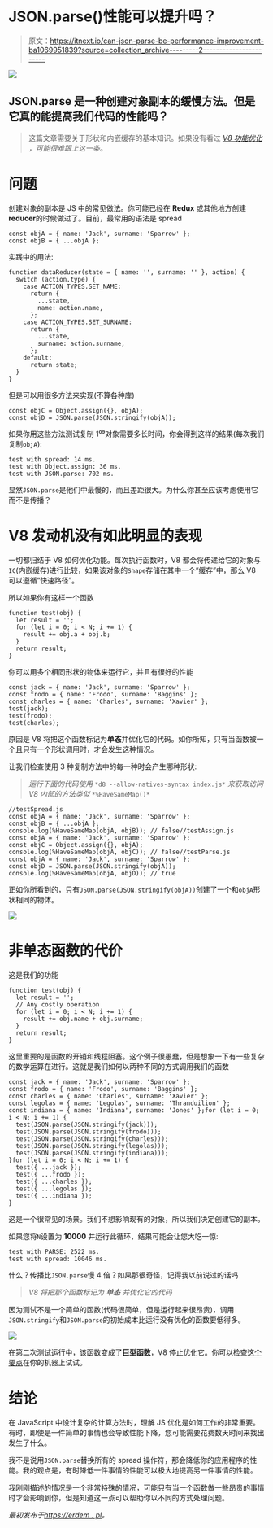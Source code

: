 # JSON.parse()性能可以提升吗？

> 原文：<https://itnext.io/can-json-parse-be-performance-improvement-ba1069951839?source=collection_archive---------2----------------------->

![](img/29a69bd06e3a700b7cb5e1a6f86fd1ac.png)

## JSON.parse 是一种创建对象副本的缓慢方法。但是它真的能提高我们代码的性能吗？

> 这篇文章需要关于形状和内嵌缓存的基本知识。如果没有看过 [*V8 功能优化*](https://erdem.pl/2019/08/v-8-function-optimization) *，可能很难跟上这一条。*

# 问题

创建对象的副本是 JS 中的常见做法。你可能已经在 **Redux** 或其他地方创建**reducer**的时候做过了。目前，最常用的语法是 spread

```
const objA = { name: 'Jack', surname: 'Sparrow' };
const objB = { ...objA };
```

实践中的用法:

```
function dataReducer(state = { name: '', surname: '' }, action) {
  switch (action.type) {
    case ACTION_TYPES.SET_NAME:
      return {
        ...state,
        name: action.name,
      };
    case ACTION_TYPES.SET_SURNAME:
      return {
        ...state,
        surname: action.surname,
      };
    default:
      return state;
  }
}
```

但是可以用很多方法来实现(不算各种库)

```
const objC = Object.assign({}, objA);
const objD = JSON.parse(JSON.stringify(objA));
```

如果你用这些方法测试复制 1⁰⁹对象需要多长时间，你会得到这样的结果(每次我们复制`objA`):

```
test with spread: 14 ms. 
test with Object.assign: 36 ms. 
test with JSON.parse: 702 ms.
```

显然`JSON.parse`是他们中最慢的，而且差距很大。为什么你甚至应该考虑使用它而不是传播？

# V8 发动机没有如此明显的表现

一切都归结于 V8 如何优化功能。每次执行函数时，V8 都会将传递给它的对象与`IC`(内嵌缓存)进行比较，如果该对象的`Shape`存储在其中一个“缓存”中，那么 V8 可以遵循“快速路径”。

所以如果你有这样一个函数

```
function test(obj) {
  let result = '';
  for (let i = 0; i < N; i += 1) {
    result += obj.a + obj.b;
  }
  return result;
}
```

你可以用多个相同形状的物体来运行它，并且有很好的性能

```
const jack = { name: 'Jack', surname: 'Sparrow' };
const frodo = { name: 'Frodo', surname: 'Baggins' };
const charles = { name: 'Charles', surname: 'Xavier' };
test(jack);
test(frodo);
test(charles);
```

原因是 V8 将把这个函数标记为**单态**并优化它的代码。如你所知，只有当函数被一个且只有一个形状调用时，才会发生这种情况。

让我们检查使用 3 种复制方法中的每一种时会产生哪种形状:

> *运行下面的代码使用* `*d8 --allow-natives-syntax index.js*` *来获取访问 V8 内部的方法类似* `*%HaveSameMap()*`

```
//testSpread.js
const objA = { name: 'Jack', surname: 'Sparrow' };
const objB = { ...objA };
console.log(%HaveSameMap(objA, objB)); // false//testAssign.js
const objA = { name: 'Jack', surname: 'Sparrow' };
const objC = Object.assign({}, objA);
console.log(%HaveSameMap(objA, objC)); // false//testParse.js
const objA = { name: 'Jack', surname: 'Sparrow' };
const objD = JSON.parse(JSON.stringify(objA));
console.log(%HaveSameMap(objA, objD)); // true
```

正如你所看到的，只有`JSON.parse(JSON.stringify(objA))`创建了一个和`objA`形状相同的物体。

![](img/2dd49d37f5558ced70ae68a6c1d824a8.png)

# 非单态函数的代价

这是我们的功能

```
function test(obj) {
  let result = '';
  // Any costly operation
  for (let i = 0; i < N; i += 1) {
    result += obj.name + obj.surname;
  }
  return result;
}
```

这里重要的是函数的开销和线程阻塞。这个例子很愚蠢，但是想象一下有一些复杂的数学运算在进行。这就是我们如何以两种不同的方式调用我们的函数

```
const jack = { name: 'Jack', surname: 'Sparrow' };
const frodo = { name: 'Frodo', surname: 'Baggins' };
const charles = { name: 'Charles', surname: 'Xavier' };
const legolas = { name: 'Legolas', surname: 'Thranduilion' };
const indiana = { name: 'Indiana', surname: 'Jones' };for (let i = 0; i < N; i += 1) {
  test(JSON.parse(JSON.stringify(jack)));
  test(JSON.parse(JSON.stringify(frodo)));
  test(JSON.parse(JSON.stringify(charles)));
  test(JSON.parse(JSON.stringify(legolas)));
  test(JSON.parse(JSON.stringify(indiana)));
}for (let i = 0; i < N; i += 1) {
  test({ ...jack });
  test({ ...frodo });
  test({ ...charles });
  test({ ...legolas });
  test({ ...indiana });
}
```

这是一个很常见的场景。我们不想影响现有的对象，所以我们决定创建它的副本。

如果您将`N`设置为 **10000** 并运行此循环，结果可能会让您大吃一惊:

```
test with PARSE: 2522 ms. 
test with spread: 10046 ms.
```

什么？传播比`JSON.parse`慢 4 倍？如果那很奇怪，记得我以前说过的话吗

> *V8 将把那个函数标记为* ***单态*** *并优化它的代码*

因为测试不是一个简单的函数(代码很简单，但是运行起来很昂贵)，调用`JSON.stringify`和`JSON.parse`的初始成本比运行没有优化的函数要低得多。

![](img/34fc14d333d60a69f89a58b04ee534d8.png)

在第二次测试运行中，该函数变成了**巨型函数**，V8 停止优化它。你可以检查[这个要点](https://gist.github.com/burnpiro/03ebfca377bc037cda840757cddc528d)在你的机器上试试。

# 结论

在 JavaScript 中设计复杂的计算方法时，理解 JS 优化是如何工作的非常重要。有时，即使是一件简单的事情也会导致性能下降，您可能需要花费数天时间来找出发生了什么。

我不是说用`JSON.parse`替换所有的 spread 操作符，那会降低你的应用程序的性能。我的观点是，有时降低一件事情的性能可以极大地提高另一件事情的性能。

我刚刚描述的情况是一个非常特殊的情况，可能只有当一个函数做一些昂贵的事情时才会影响到你，但是知道这一点可以帮助你以不同的方式处理问题。

*最初发布于*[*https://erdem . pl*](https://erdem.pl/2019/08/can-json-parse-be-performance-improvement)*。*